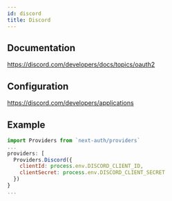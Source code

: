 ```yaml
---
id: discord
title: Discord
---
```


## Documentation

https://discord.com/developers/docs/topics/oauth2

## Configuration

https://discord.com/developers/applications

## Example

```js
import Providers from `next-auth/providers`
...
providers: [
  Providers.Discord({
    clientId: process.env.DISCORD_CLIENT_ID,
    clientSecret: process.env.DISCORD_CLIENT_SECRET
  })
}
...
```

